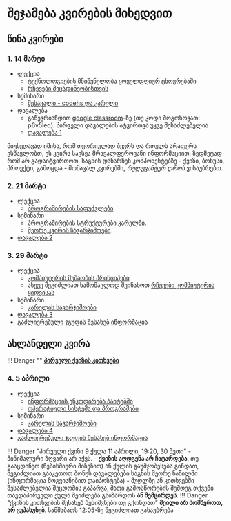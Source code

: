 # შეჯამება კვირების მიხედვით

## წინა კვირები 
### 1. 14 მარტი
- ლექცია
	- [ტექნოლოგიების მნიშვნელობა ყოველდღიურ ცხოვრებაში](/lectures/01_intro)
	- [რჩევები მეცადინეობისთვის](/study_guide)
- სემინარი
	- [შესავალი - codehs და კარელი](01_karel_setup)
- დავალება
	- გაწევრიანდით [google classroom](https://classroom.google.com/c/MjI4NjEwOTgxODEy?cjc=p6v5leq)-ზე (თუ კოდი მოგთხოვათ: p6v5leq). პირველი დავალების ატვირთვა უკვე შესაძლებელია
	- [დავალება 1](homework/01_karel)

მიუხედავად იმისა, რომ თეორიულად ბევრს და რთულს არაფერს ვსწავლობთ, ეს კვირა სავსეა მრავალფეროვანი ინფორმაციით. ზედმეტად რომ არ გადაიტვირთოთ, საგნის დანარჩენ კომპონენტებზე - ქვიზი, ბონუსი, პროექტი, გამოცდა - მომავალ კვირებში, *რელევანტურ დროს* ვისაუბრებთ.

### 2. 21 მარტი
- ლექცია
	- [პროგრამირების საფუძვლები](/lectures/02_introduction_to_programming)
- სემინარი
	- [პროგრამირების სტრუქტურები კარელში](/classwork/02_karel_intro). 
	- [მეორე კვირის სავარჯიშოები](/classwork/02_karel_structures). 
- [დავალება 2](homework/02_karel)


### 3. 29 მარტი
- ლექცია
	- [კომპიუტერის მუშაობის პრინციპები](/lectures/03_computers)
	- ასევე შეგიძლიათ სამომავლოდ შეინახოთ [რჩევები კომპიუტერის ყიდვისას](/lectures/03b_choosing_specs)
- სემინარი
	- [კარელის სავარჯიშოები](/classwork/03_karel_exercises)
- [დავალება 3](/homework/03_karel)
- [გაძლიერებული ჯგუფის შესახებ ინფორმაცია](/advanced_group)

## ახლანდელი კვირა
!!! Danger ""
	**[პირველი ქვიზის კითხვები](/other/quiz1)**


### 4. 5 აპრილი
- ლექცია
	- [ინფორმაციის ენკოდირება ბაიტებში](/lectures/04_bits_bytes)
	- [ოპერატიული სისტემა და პროგრამები](/lectures/04b_os_files)
- სემინარი
	- [კარელის სავარჯიშოები](/classwork/04_karel_exercises)
- [დავალება 4](/homework/04_karel)
- [გაძლიერებული ჯგუფის შესახებ ინფორმაცია](/advanced_group)


!!! Danger "პირველი ქვიზი 9 ქულა 11 აპრილი, 19:20, 30 წუთი"
	- მინიმალური ზღვარი არ აქვს. 
	- **ქვიზის აღდგენა არ ჩატარდება**. თუ გააცდინეთ (ნებისმიერი მიზეზით) ან ქულის გაუმჯობესება გინდათ, შეგიძლიათ გააკეთოთ ბონუს დავალებები საგნის მეორე ნაწილში (ინფორმაცია მოგვიანებით დაიპოსტება)
	- მუდლზე ან კითხვებში შესაძლებელია შეცდომის გაპარვა, მათი გამოსწორების შემდეგ თქვენი თავდაპირველი ქულა შეიძლება გაიზარდოს **ან შემცირდეს**.	
	!!! Danger "ქვიზის კითხვების შესახებ შენიშვნები თუ გქონდათ"
		**მეილი არ მომწეროთ, არ ვუპასუხებ**. სამშაბათს 12:05-ზე შეგიძლიათ გასაუბრება


<!--
	- მასალა შევა მეოთხე კვირის ჩათვლით
	- ლექციიდან კითხვები არ იქნება, მხოლოდ კოდის სავარჯიშოებიდან და პროგრამირების სტრუქტურებზე. მეტწილად დავალებებიდან.
	- 1 და 2 ქულიანი ტესტური კითხვები
	- წინა წლის ქვიზის კითხვები შეგიძლიათ ნახოთ [აქ](https://freeuni-digital-technologies-archive.github.io/21f/info/quiz1.html). რამდენიმე კითხვაში შეცდომა იყო, სწორი პასუხისთვის ნუ გამოიყენებთ უბრალოდ მაგალითისთვის გადახედეთ
-->